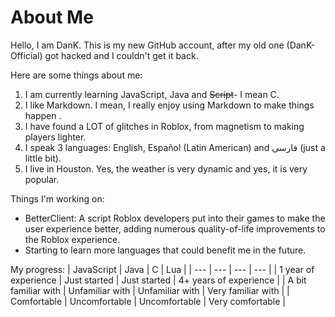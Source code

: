 # About Me
Hello, I am DanK. This is my new GitHub account, after my old one (DanK-Official) got hacked and I couldn't get it back.

Here are some things about me:
1. I am currently learning JavaScript, Java and <s>Script</s>- I mean C.
2. I like Markdown. I mean, I really enjoy using Markdown to make things happen .
3. I have found a LOT of glitches in Roblox, from magnetism to making players lighter.
4. I speak 3 languages: English, Español (Latin American) and فارسی (just a little bit).
5. I live in Houston. Yes, the weather is very dynamic and yes, it is very popular.

Things I'm working on:
-  BetterClient: A script Roblox developers put into their games to make the user experience better, adding numerous quality-of-life improvements to the Roblox experience.
-  Starting to learn more languages that could benefit me in the future.

My progress:
| JavaScript   | Java   | C   | Lua   |
| --- | --- | --- | --- |
| 1 year of experience  | Just started  | Just started  | 4+ years of experience   |
| A bit familiar with  | Unfamiliar with  | Unfamiliar with  | Very familiar with   |
| Comfortable   | Uncomfortable   | Uncomfortable   | Very comfortable   |
